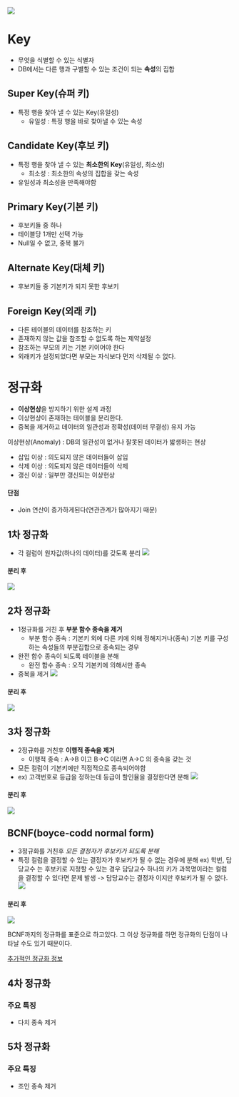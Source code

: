 
![](https://velog.velcdn.com/images/parksegun/post/8873e6a1-6bcb-4af2-ab03-6ba71deb6754/image.jpg)
# Key
- 무엇을 식별할 수 있는 식별자
- DB에서는 다른 행과 구별할 수 있는 조건이 되는 **속성**의 집합

## Super Key(슈퍼 키)
- 특정 행을 찾아 낼 수 있는 Key(유일성)
  - 유일성 : 특정 행을 바로 찾아낼 수 있는 속성
## Candidate Key(후보 키)
- 특정 행을 찾아 낼 수 있는 **최소한의 Key**(유일성, 최소성)
  - 최소성 : 최소한의 속성의 집합을 갖는 속성
- 유일성과 최소성을 만족해야함
## Primary Key(기본 키)
- 후보키들 중 하나
- 테이블당 1개만 선택 가능
- Null일 수 없고, 중복 불가
## Alternate Key(대체 키)
- 후보키들 중 기본키가 되지 못한 후보키
## Foreign Key(외래 키)
- 다른 테이블의 데이터를 참조하는 키
- 존재하지 않는 값을 참조할 수 없도록 하는 제약설정
- 참조하는 부모의 키는 기본 키이어야 한다
- 외래키가 설정되었다면 부모는 자식보다 먼저 삭제될 수 없다.
# 정규화
- **이상현상**을 방지하기 위한 설계 과정
- 이상현상이 존재하는 테이블을 분리한다.
- 중복을 제거하고 데이터의 일관성과 정확성(데이터 무결성) 유지 가능

>
이상현상(Anomaly) : DB의 일관성이 없거나 잘못된 데이터가 밟생하는 현상
- 삽입 이상 : 의도되지 않은 데이터들이 삽입
- 삭제 이상 : 의도되지 않은 데이터들이 삭제
- 갱신 이상 : 일부만 갱신되는 이상현상

#### 단점 
- Join 연산이 증가하게된다(연관관계가 많아지기 때문)

## 1차 정규화
- 각 컬럼이 원자값(하나의 데이터)를 갖도록 분리
![](https://velog.velcdn.com/images/parksegun/post/c8f61dd7-a972-4c52-8007-df399b22b34f/image.png)
#### 분리 후
![](https://velog.velcdn.com/images/parksegun/post/cf8eb2de-80cf-410a-96e9-ca4609c97868/image.png)


## 2차 정규화
- 1정규화를 거친 후 **부분 함수 종속을 제거**
  - 부분 함수 종속 : 기본키 외에 다른 키에 의해 정해지거나(종속) 기본 키를 구성하는 속성들의 부분집합으로 종속되는 경우
- 완전 함수 종속이 되도록 테이블을 분해
  - 완전 함수 종속 : 오직 기본키에 의해서만 종속
- 중복을 제거
![](https://velog.velcdn.com/images/parksegun/post/444506ba-beac-442b-96e7-cbd5a6c27254/image.png)
#### 분리 후
![](https://velog.velcdn.com/images/parksegun/post/32db1f49-2b98-4ac1-83eb-78ec6bdde134/image.png)

## 3차 정규화
- 2정규화를 거친후 **이행적 종속을 제거**
  - 이행적 종속 : A->B 이고 B->C 이라면 A->C 의 종속을 갖는 것
- 모든 컬럼이 기본키에만 직접적으로 종속되어야함
- ex) 고객번호로 등급을 정하는데 등급이 할인율을 결정한다면 분해
![](https://velog.velcdn.com/images/parksegun/post/b6cb8bf4-5f28-49ae-af79-b4cc409359f5/image.png)
#### 분리 후
![](https://velog.velcdn.com/images/parksegun/post/c9a98a68-e911-4e08-b482-bd0e93538fcd/image.png)

## BCNF(boyce-codd normal form)
- 3정규화를 거친후 *모든 결정자가 후보키가 되도록 분해*
- 특정 컬럼을 결정할 수 있는 결정자가 후보키가 될 수 없는 경우에 분해
ex) 학번, 담당교수 는 후보키로 지정할 수 있는 경우 담당교수 하나의 키가 과목명이라는 컬럼을 결정할 수 있다면 문제 발생 -> 담당교수는 결정자 이지만 후보키가 될 수 없다.
![](https://velog.velcdn.com/images/parksegun/post/529ff193-2bad-45d0-bb9d-a0968e842752/image.png)
#### 분리 후
![](https://velog.velcdn.com/images/parksegun/post/34497ae3-25b5-4023-9204-6308cb9e9fca/image.png)

>
BCNF까지의 정규화를 표준으로 하고있다. 그 이상 정규화를 하면 정규화의 단점이 나타날 수도 있기 때문이다.

[추가적인 정규화 정보](https://code-lab1.tistory.com/270)
## 4차 정규화
### 주요 특징
- 다치 종속 제거
## 5차 정규화
### 주요 특징
- 조인 종속 제거
